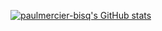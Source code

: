 [![paulmercier-bisq's GitHub stats](https://github-readme-stats.vercel.app/api?username=paulmercier-bisq)](https://github.com/paulmercier-bisq/github-readme-stats)
